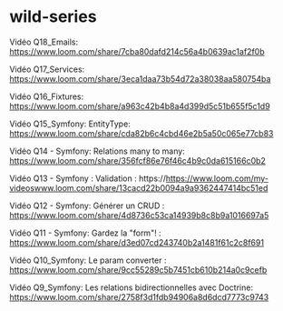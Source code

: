 # wild-series

Vidéo Q18_Emails: https://www.loom.com/share/7cba80dafd214c56a4b0639ac1af2f0b

Vidéo Q17_Services: https://www.loom.com/share/3eca1daa73b54d72a38038aa580754ba

Vidéo Q16_Fixtures: https://www.loom.com/share/a963c42b4b8a4d399d5c51b655f5c1d9

Vidéo Q15_Symfony: EntityType: https://www.loom.com/share/cda82b6c4cbd46e2b5a50c065e77cb83

Vidéo Q14 - Symfony: Relations many to many: https://www.loom.com/share/356fcf86e76f46c4b9c0da615166c0b2

Vidéo Q13 - Symfony : Validation : https://https://www.loom.com/my-videoswww.loom.com/share/13cacd22b0094a9a9362447414bc51ed

Vidéo Q12 - Symfony: Générer un CRUD : https://www.loom.com/share/4d8736c53ca14939b8c8b9a1016697a5

Vidéo Q11 - Symfony: Gardez la "form"! : https://www.loom.com/share/d3ed07cd243740b2a1481f61c2c8f691

Vidéo Q10_Symfony: Le param converter : https://www.loom.com/share/9cc55289c5b7451cb610b214a0c9cefb

Vidéo Q9_Symfony: Les relations bidirectionnelles avec Doctrine: https://www.loom.com/share/2758f3d1fdb94906a8d6dcd7773c9743









